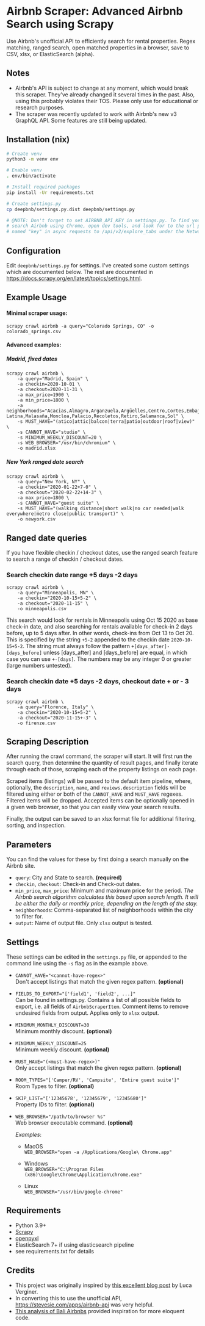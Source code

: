 # Airbnb Scraper: Advanced Airbnb Search using Scrapy 

Use Airbnb's unofficial API to efficiently search for rental properties. 
Regex matching, ranged search, open matched properties in a browser, save to CSV, xlsx, or ElasticSearch (alpha).


## Notes

- Airbnb's API is subject to change at any moment, which would break this scraper. They've already changed it several times in the past. Also, using this probably violates their TOS. Please only use for educational or research purposes.
- The scraper was recently updated to work with Airbnb's new v3 GraphQL API. Some features are still being updated. 


## Installation (nix)

```bash
# Create venv
python3 -m venv env

# Enable venv
. env/bin/activate

# Install required packages
pip install -Ur requirements.txt

# Create settings.py
cp deepbnb/settings.py.dist deepbnb/settings.py

# @NOTE: Don't forget to set AIRBNB_API_KEY in settings.py. To find your API key, 
# search Airbnb using Chrome, open dev tools, and look for to the url parameter  
# named "key" in async requests to /api/v2/explore_tabs under the Network tab.
```


## Configuration

Edit `deepbnb/settings.py` for settings. I've created some custom settings which are documented below. The rest are documented in https://docs.scrapy.org/en/latest/topics/settings.html.


## Example Usage

#### Minimal scraper usage:

    scrapy crawl airbnb -a query="Colorado Springs, CO" -o colorado_springs.csv
    
#### Advanced examples:

##### Madrid, fixed dates
```
scrapy crawl airbnb \
    -a query="Madrid, Spain" \
    -a checkin=2020-10-01 \
    -a checkout=2020-11-31 \
    -a max_price=1900 \
    -a min_price=1800 \
    -a neighborhoods="Acacias,Almagro,Arganzuela,Argüelles,Centro,Cortes,Embajadores,Imperial,Jerónimos,La Latina,Malasaña,Moncloa,Palacio,Recoletos,Retiro,Salamanca,Sol" \
    -s MUST_HAVE="(atico|attic|balcon|terra|patio|outdoor|roof|view)" \
    -s CANNOT_HAVE="studio" \
    -s MINIMUM_WEEKLY_DISCOUNT=20 \
    -s WEB_BROWSER="/usr/bin/chromium" \
    -o madrid.xlsx
```
##### New York ranged date search
```
scrapy crawl airbnb \
    -a query="New York, NY" \
    -a checkin="2020-01-22+7-0" \
    -a checkout="2020-02-22+14-3" \
    -a max_price=1800 \
    -s CANNOT_HAVE="guest suite" \
    -s MUST_HAVE="(walking distance|short walk|no car needed|walk everywhere|metro close|public transport)" \
    -o newyork.csv
```

## Ranged date queries

If you have flexible checkin / checkout dates, use the ranged search feature to search a range of checkin / checkout dates.

### Search checkin date range +5 days -2 days

    scrapy crawl airbnb \
        -a query="Minneapolis, MN" \
        -a checkin="2020-10-15+5-2" \
        -a checkout="2020-11-15" \
        -o minneapolis.csv

This search would look for rentals in Minneapolis using Oct 15 2020 as base check-in date, and also searching for rentals
available for check-in 2 days before, up to 5 days after. In other words, check-ins from Oct 13 to Oct 20. This is specified
by the string `+5-2` appended to the checkin date `2020-10-15+5-2`. The string must always follow the pattern 
`+[days_after]-[days_before]` unless \[days\_after\] and \[days\_before\] are equal, in which case you can use `+-[days]`.
The numbers may be any integer 0 or greater (large numbers untested).

### Search checkin date +5 days -2 days, checkout date + or - 3 days

    scrapy crawl airbnb \
        -a query="Florence, Italy" \
        -a checkin="2020-10-15+5-2" \
        -a checkout="2020-11-15+-3" \
        -o firenze.csv


## Scraping Description

After running the crawl command, the scraper will start. It will first run the 
search query, then determine the quantity of result pages, and finally iterate 
through each of those, scraping each of the property listings on each page.

Scraped items (listings) will be passed to the default item pipeline, where, 
optionally, the `description`, `name`, and `reviews.description` fields will 
be filtered using either or both of the `CANNOT_HAVE` and `MUST_HAVE` regexes. 
Filtered items will be dropped. Accepted items can be optionally opened in a 
given web browser, so that you can easily view your search results.

Finally, the output can be saved to an xlsx format file for additional 
filtering, sorting, and inspection.

## Parameters

You can find the values for these by first doing a search manually on the 
Airbnb site. 

* `query`: City and State to search. **(required)** 
* `checkin`, `checkout`: Check-in and Check-out dates.
* `min_price`, `max_price`: Minimum and maximum price for the period.
  *The Airbnb search algorithm calculates this based upon search length. 
  It will be either the daily or monthly price, depending on the length
  of the stay.*
* `neighborhoods`: Comma-separated list of neighborhoods within the city
  to filter for.
* `output`: Name of output file. Only `xlsx` output is tested.

## Settings

These settings can be edited in the `settings.py` file, or appended to the 
command line using the `-s` flag as in the example above.

* `CANNOT_HAVE="<cannot-have-regex>"`  
  Don't accept listings that match the given regex pattern. 
  **(optional)**
  
* `FIELDS_TO_EXPORT="['field1', 'field2', ...]"`  
  Can be found in settings.py. Contains a list of all possible fields to 
  export, i.e. all fields of `AirbnbScraperItem`. Comment items to 
  remove undesired fields from output. Applies only to `xlsx` output.
  
* `MINIMUM_MONTHLY_DISCOUNT=30`  
  Minimum monthly discount. 
  **(optional)**

* `MINIMUM_WEEKLY_DISCOUNT=25`  
  Minimum weekly discount. 
  **(optional)**

* `MUST_HAVE="(<must-have-regex>)"`  
  Only accept listings that match the given regex pattern. 
  **(optional)**

* `ROOM_TYPES="['Camper/RV', 'Campsite', 'Entire guest suite']"`  
  Room Types to filter. 
  **(optional)**

* `SKIP_LIST="['12345678', '12345679', '12345680']"`  
  Property IDs to filter. 
  **(optional)**

* `WEB_BROWSER="/path/to/browser %s"`  
  Web browser executable command. **(optional)**  
    
  *Examples*:
  - MacOS  
  `WEB_BROWSER="open -a /Applications/Google\ Chrome.app"`

  - Windows  
  `WEB_BROWSER="C:\Program Files (x86)\Google\Chrome\Application\chrome.exe"`
    
  - Linux  
  `WEB_BROWSER="/usr/bin/google-chrome"`


## Requirements

* Python 3.9+
* [Scrapy](http://scrapy.org/)
* [openpyxl](https://openpyxl.readthedocs.io/en/default/#installation)
* ElasticSearch 7+ if using elasticsearch pipeline
* see requirements.txt for details


## Credits

- This project was originally inspired by [this excellent blog post](http://www.verginer.eu/blog/web-scraping-airbnb/) 
  by Luca Verginer.
- In converting this to use the unofficial API, https://stevesie.com/apps/airbnb-api was very helpful.
- [This analysis of Bali Airbnbs](https://github.com/daben/m2851-prac1) provided inspiration for more eloquent code.
